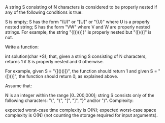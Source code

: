A string S consisting of N characters is considered to be properly nested if any of the following conditions is true:

S is empty;
S has the form "(U)" or "[U]" or "{U}" where U is a properly nested string;
S has the form "VW" where V and W are properly nested strings.
For example, the string "{[()()]}" is properly nested but "([)()]" is not.

Write a function:

int solution(char *S);
that, given a string S consisting of N characters, returns 1 if S is properly nested and 0 otherwise.

For example, given S = "{[()()]}", the function should return 1 and given S = "([)()]", the function should return 0, as explained above.

Assume that:

N is an integer within the range [0..200,000];
string S consists only of the following characters: "(", "{", "[", "]", "}" and/or ")".
Complexity:

expected worst-case time complexity is O(N);
expected worst-case space complexity is O(N) (not counting the storage required for input arguments).
